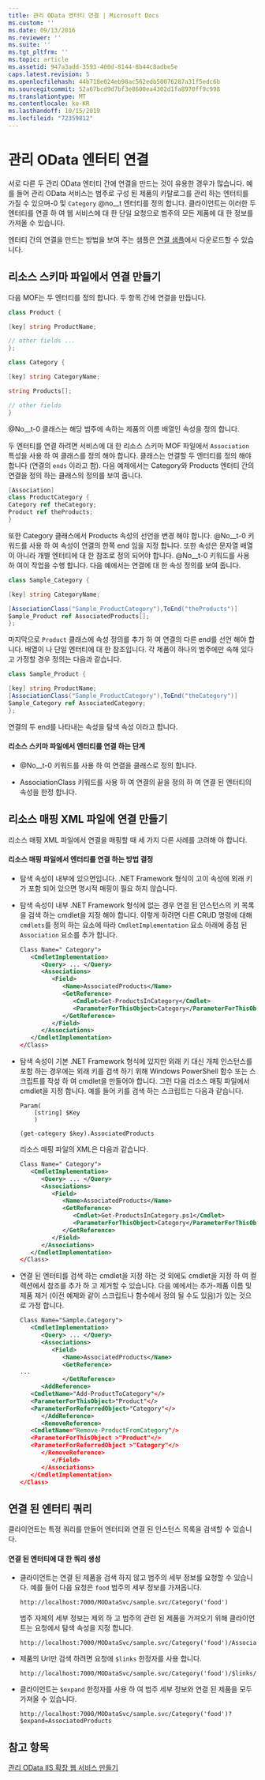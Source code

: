 ```yaml
---
title: 관리 OData 엔터티 연결 | Microsoft Docs
ms.custom: ''
ms.date: 09/13/2016
ms.reviewer: ''
ms.suite: ''
ms.tgt_pltfrm: ''
ms.topic: article
ms.assetid: 947a3add-3593-400d-8144-8b44c8adbe5e
caps.latest.revision: 5
ms.openlocfilehash: 44b718e024eb98ac562edb50076287a31f5edc6b
ms.sourcegitcommit: 52a67bcd9d7bf3e8600ea4302d1fa8970ff9c998
ms.translationtype: MT
ms.contentlocale: ko-KR
ms.lasthandoff: 10/15/2019
ms.locfileid: "72359812"
---
```

# <a name="associating-management-odata-entities"></a>관리 OData 엔터티 연결

서로 다른 두 관리 OData 엔터티 간에 연결을 만드는 것이 유용한 경우가 많습니다. 예를 들어 관리 OData 서비스는 범주로 구성 된 제품의 카탈로그를 관리 하는 엔터티를 가질 수 있으며-0 및 `Category` @no__t 엔터티를 정의 합니다. 클라이언트는 이러한 두 엔터티를 연결 하 여 웹 서비스에 대 한 단일 요청으로 범주의 모든 제품에 대 한 정보를 가져올 수 있습니다.

엔터티 간의 연결을 만드는 방법을 보여 주는 샘플은 [연결 샘플](https://code.msdn.microsoft.com:443/windowsdesktop/Association-sample-0f0fa87e)에서 다운로드할 수 있습니다.

## <a name="creating-the-association-in-the-resource-schema-file"></a>리소스 스키마 파일에서 연결 만들기

다음 MOF는 두 엔터티를 정의 합니다. 두 항목 간에 연결을 만듭니다.

```csharp
class Product {

[key] string ProductName;

// other fields ...
};

class Category {

[key] string CategoryName;

string Products[];

// other fields
}
```

@No__t-0 클래스는 해당 범주에 속하는 제품의 이름 배열인 속성을 정의 합니다.

두 엔터티를 연결 하려면 서비스에 대 한 리소스 스키마 MOF 파일에서 `Association` 특성을 사용 하 여 클래스를 정의 해야 합니다. 클래스는 연결할 두 엔터티를 정의 해야 합니다 (연결의 `ends` 이라고 함). 다음 예제에서는 Category와 Products 엔터티 간의 연결을 정의 하는 클래스의 정의를 보여 줍니다.

```csharp
[Association]
class ProductCategory {
Category ref theCategory;
Product ref theProducts;
}
```

또한 Category 클래스에서 Products 속성의 선언을 변경 해야 합니다. @No__t-0 키워드를 사용 하 여 속성이 연결의 한쪽 end 임을 지정 합니다. 또한 속성은 문자열 배열이 아니라 개별 엔터티에 대 한 참조로 정의 되어야 합니다. @No__t-0 키워드를 사용 하 여이 작업을 수행 합니다. 다음 예에서는 연결에 대 한 속성 정의를 보여 줍니다.

```csharp
class Sample_Category {

[key] string CategoryName;

[AssociationClass("Sample_ProductCategory"),ToEnd("theProducts")]
Sample_Product ref AssociatedProducts[];
};
```

마지막으로 `Product` 클래스에 속성 정의를 추가 하 여 연결의 다른 end를 선언 해야 합니다. 배열이 나 단일 엔터티에 대 한 참조입니다. 각 제품이 하나의 범주에만 속해 있다고 가정할 경우 정의는 다음과 같습니다.

```csharp
class Sample_Product {

[key] string ProductName;
[AssociationClass("Sample_ProductCategory"),ToEnd("theCategory")]
Sample_Category ref AssociatedCategory;
};
```

연결의 두 end를 나타내는 속성을 탐색 속성 이라고 합니다.

#### <a name="steps-for-associating-entities-in-the-resource-schema-file"></a>리소스 스키마 파일에서 엔터티를 연결 하는 단계

- @No__t-0 키워드를 사용 하 여 연결을 클래스로 정의 합니다.

- AssociationClass 키워드를 사용 하 여 연결의 끝을 정의 하 여 연결 된 엔터티의 속성을 한정 합니다.

## <a name="creating-the-association-in-the-resource-mapping-xml-file"></a>리소스 매핑 XML 파일에 연결 만들기

리소스 매핑 XML 파일에서 연결을 매핑할 때 세 가지 다른 사례를 고려해 야 합니다.

#### <a name="determining-how-to-associate-entities-in-the-resource-mapping-file"></a>리소스 매핑 파일에서 엔터티를 연결 하는 방법 결정

- 탐색 속성이 내부에 있으면입니다. .NET Framework 형식이 고이 속성에 외래 키가 포함 되어 있으면 명시적 매핑이 필요 하지 않습니다.

- 탐색 속성이 내부 .NET Framework 형식에 없는 경우 연결 된 인스턴스의 키 목록을 검색 하는 cmdlet을 지정 해야 합니다. 이렇게 하려면 다른 CRUD 명령에 대해 `cmdlets`를 정의 하는 요소에 따라 `CmdletImplementation` 요소 아래에 중첩 된 `Association` 요소를 추가 합니다.

  ```xml
  Class Name=" Category">
     <CmdletImplementation>
        <Query> ... </Query>
        <Associations>
           <Field>
              <Name>AssociatedProducts</Name>
              <GetReference>
                 <Cmdlet>Get-ProductsInCategory</Cmdlet>
                 <ParameterForThisObject>Category</ParameterForThisObject>
              </GetReference>
           </Field>
        </Associations>
     </CmdletImplementation>
  </Class>
  ```

- 탐색 속성이 기본 .NET Framework 형식에 있지만 외래 키 대신 개체 인스턴스를 포함 하는 경우에는 외래 키를 검색 하기 위해 Windows PowerShell 함수 또는 스크립트를 작성 하 여 cmdlet을 만들어야 합니다. 그런 다음 리소스 매핑 파일에서 cmdlet을 지정 합니다. 예를 들어 키를 검색 하는 스크립트는 다음과 같습니다.

  ```
  Param(
      [string] $Key
      )

  (get-category $key).AssociatedProducts

  ```

  리소스 매핑 파일의 XML은 다음과 같습니다.

  ```xml
  Class Name=" Category">
     <CmdletImplementation>
        <Query> ... </Query>
        <Associations>
           <Field>
              <Name>AssociatedProducts</Name>
              <GetReference>
                 <Cmdlet>Get-ProductsInCategory.ps1</Cmdlet>
                 <ParameterForThisObject>Category</ParameterForThisObject>
              </GetReference>
           </Field>
        </Associations>
     </CmdletImplementation>
  </Class>
  ```

- 연결 된 엔터티를 검색 하는 cmdlet을 지정 하는 것 외에도 cmdlet을 지정 하 여 컬렉션에서 참조를 추가 하 고 제거할 수 있습니다. 다음 예에서는 추가-제품 이름 및 제품 제거 (이전 예제와 같이 스크립트나 함수에서 정의 될 수도 있음)가 있는 것으로 가정 합니다.

  ```xml
  Class Name="Sample.Category">
     <CmdletImplementation>
        <Query> ... </Query>
        <Associations>
           <Field>
              <Name>AssociatedProducts</Name>
              <GetReference>
  ...
              </GetReference>
        <AddReference>
     <CmdletName>"Add-ProductToCategory"</>
     <ParameterForThisObject>"Product"</>
     <ParameterForReferredObject>"Category"</>
        </AddReference>
        <RemoveReference>
     <CmdletName="Remove-ProductFromCategory"/>
     <ParameterForThisObject >"Product"</>
     <ParameterForReferredObject >"Category"</>
        </RemoveReference>
           </Field>
        </Associations>
     </CmdletImplementation>
  </Class>
  ```

## <a name="querying-associated-entities"></a>연결 된 엔터티 쿼리

클라이언트는 특정 쿼리를 만들어 엔터티와 연결 된 인스턴스 목록을 검색할 수 있습니다.

#### <a name="constructing-queries-for-associated-entities"></a>연결 된 엔터티에 대 한 쿼리 생성

- 클라이언트는 연결 된 제품을 검색 하지 않고 범주의 세부 정보를 요청할 수 있습니다. 예를 들어 다음 요청은 `food` 범주의 세부 정보를 가져옵니다.

  ```
  http://localhost:7000/MODataSvc/sample.svc/Category('food')
  ```

  범주 자체의 세부 정보는 제외 하 고 범주의 관련 된 제품을 가져오기 위해 클라이언트는 요청에서 탐색 속성을 지정 합니다.

  ```
  http://localhost:7000/MODataSvc/sample.svc/Category('food')/AssociatedProducts
  ```

- 제품의 Url만 검색 하려면 요청에 `$links` 한정자를 사용 합니다.

  ```
  http://localhost:7000/MODataSvc/sample.svc/Category('food')/$links/AssociatedProducts
  ```

- 클라이언트는 `$expand` 한정자를 사용 하 여 범주 세부 정보와 연결 된 제품을 모두 가져올 수 있습니다.

  ```
  http://localhost:7000/MODataSvc/sample.svc/Category('food')?$expand=AssociatedProducts
  ```

## <a name="see-also"></a>참고 항목

[관리 OData IIS 확장 웹 서비스 만들기](./creating-a-management-odata-web-service.md)